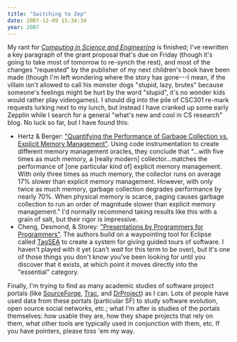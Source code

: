 ```yaml
---
title: "Switching to Zep"
date: 2007-12-09 15:34:34
year: 2007
---
```

My rant for <a href="http://cise.aip.org/"><em>Computing in Science and Engineering</em></a> is finished; I've rewritten a key paragraph of the grant proposal that's due on Friday (though it's going to take most of tomorrow to re-synch the rest), and most of the changes "requested" by the publisher of my next children's book have been made (though I'm left wondering where the story has gone---I mean, if the villain isn't allowed to call his monster dogs "stupid, lazy, brutes" because someone's feelings might be hurt by the word "stupid", it's no wonder kids would rather play videogames). I should dig into the pile of CSC301 re-mark requests lurking next to my lunch, but instead I have cranked up some early Zepplin while I search for a general "what's new and cool in CS research" blog. No luck so far, but I have found this:
<ul>
	<li>Hertz & Berger: <a href="http://www.cs.umass.edu/~emery/pubs/gcvsmalloc.pdf">"Quantifying the Performance of Garbage Collection vs. Explicit Memory Management"</a>. Using code instrumentation to create different memory management oracles, they conclude that "...with five times as much memory, a [really modern] collector...matches the performance of [one particular kind of] explicit memory management. With only three times as much memory, the collector runs on average 17% slower than explicit memory management. However, with only twice as much memory, garbage collection degrades performance by nearly 70%. When physical memory is scarce, paging causes garbage collection to run an order of magnitude slower than explicit memory management."  I'd normally recommend taking results like this with a grain of salt, but their rigor is impressive.</li>
	<li>Cheng, Desmond, & Storey: <a href="http://webhome.cs.uvic.ca/~chisel/pubs/cheng-icse2007.pdf">"Presentations by Programmers for Programmers"</a>. The authors build on a waypointing tool for Eclipse called <a href="http://tagsea.sourceforge.net/">TagSEA</a> to create a system for giving guided tours of software.  I haven't played with it yet (can't <em>wait</em> for this term to be over), but it's one of those things you don't know you've been looking for until you discover that it exists, at which point it moves directly into the "essential" category.</li>
</ul>
Finally, I'm trying to find as many academic studies of software project portals (like <a href="http://www.sourceforge.net">SourceForge</a>, <a href="http://trac.edgewall.org">Trac</a>, and <a href="http://www.drproject.org">DrProject</a>) as I can. Lots of people have used data from these portals (particular SF) to study software evolution, open source social networks, etc.; what I'm after is studies of the portals themselves: how usable they are, how they shape projects that rely on them, what other tools are typically used in conjunction with them, etc.  If you have pointers, please toss 'em my way.
